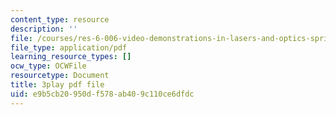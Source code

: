 ```yaml
---
content_type: resource
description: ''
file: /courses/res-6-006-video-demonstrations-in-lasers-and-optics-spring-2008/e9b5cb20950df578ab409c110ce6dfdc_rmg1XyOSAk0.pdf
file_type: application/pdf
learning_resource_types: []
ocw_type: OCWFile
resourcetype: Document
title: 3play pdf file
uid: e9b5cb20-950d-f578-ab40-9c110ce6dfdc
---
```

